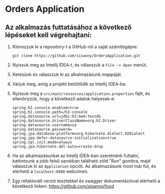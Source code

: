 # Orders Application

## Az alkalmazás futtatásához a következő lépéseket kell végrehajtani: ##

1. Klónozzuk le a repository-t a GitHub-ról a saját számítógépre:

   ```
   git clone https://github.com/sisanny/OrdersApplication.git
   ```

2. Nyissuk meg az Intellij IDEA-t, és válasszuk a `File -> Open` menüt.

3. Keresünk és válasszuk ki az alkalmazásunk mappáját.

4. Várjuk meg, amíg a projekt betöltődik az Intellij IDEA-ba.

5. Nyissuk meg a `src/main/resources/application.properties` fájlt, és ellenőrizzük, hogy a következő adatok helyesek-e:

   ```
   spring.h2.console.enabled=true
   spring.h2.console.path=/h2-console
   spring.datasource.url=jdbc:h2:mem:testdb
   spring.datasource.driverClassName=org.h2.Driver
   spring.datasource.username=sa
   spring.datasource.password=
   spring.jpa.database-platform=org.hibernate.dialect.H2Dialect
   spring.jpa.defer-datasource-initialization=true
   spring.sql.init.mode=always
   spring.jpa.hibernate.ddl-auto=create-drop
   ```

6. Ha az alkalmazásunkat az Intellij IDEA-ban szeretnénk futtatni, kattintsunk a jobb felső sarokban található zöld "Run" gombra, majd válasszuk ki az `Application` opciót. Az alkalmazásunk most már fut, és elérhető a `localhost:8080` webcímen.

7. Egy refaktorált verzió tesztekkel és swagger dokumentációval elérhető a következő linken: https://github.com/sisanny/food
  
